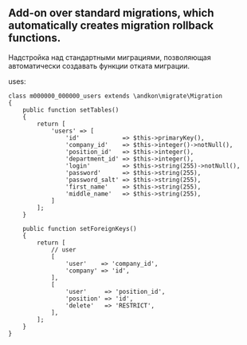 Add-on over standard migrations, which automatically creates migration rollback functions.
---
Надстройка над стандартными миграциями, позволяющая автоматически создавать функции отката миграции.

uses:
```
class m000000_000000_users extends \andkon\migrate\Migration
{
    public function setTables()
    {
        return [
            'users' => [
                'id'            => $this->primaryKey(),
                'company_id'    => $this->integer()->notNull(),
                'position_id'   => $this->integer(),
                'department_id' => $this->integer(),
                'login'         => $this->string(255)->notNull(),
                'password'      => $this->string(255),
                'password_salt' => $this->string(255),
                'first_name'    => $this->string(255),
                'middle_name'   => $this->string(255),
            ]
        ];
    }
    
    public function setForeignKeys()
    {
        return [
            // user
            [
                'user'    => 'company_id',
                'company' => 'id',
            ],
            [
                'user'     => 'position_id',
                'position' => 'id',
                'delete'   => 'RESTRICT',
            ],
        ];
    }
}
